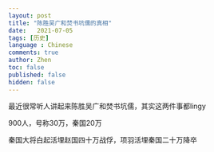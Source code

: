 ```yaml
---
layout: post
title: "陈胜吴广和焚书坑儒的真相"
date:   2021-07-05
tags: [历史]
language : Chinese
comments: true
author: Zhen
toc: false
published: false
hidden: false
---
```

最近很常听人讲起来陈胜吴广和焚书坑儒，其实这两件事都lingy

900人，号称30万，秦国20万



秦国大将白起活埋赵国四十万战俘，项羽活埋秦国二十万降卒
<!--stackedit_data:
eyJoaXN0b3J5IjpbLTE2MTE3MTgyMjUsNjYwODE2OTMwLC0xNj
c1Mjk4MTg2XX0=
-->
